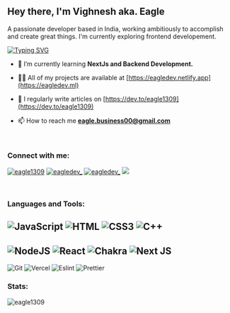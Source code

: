 <h2> Hey there, I'm Vighnesh aka. Eagle</h2>
<p>
A passionate developer based in India, working ambitiously to accomplish and create great things. I'm currently exploring frontend developement.
<p>

[![Typing SVG](https://readme-typing-svg.herokuapp.com?font=VT323&color=%235DD090&size=30&duration=3000&center=true&lines=Reimagine+Creativity+%E2%9C%A8;Welcome+to+GitHub+of+Eagle;Check+out+eagledev.ml)](https://eagledev.ml)

- 🌱 I’m currently learning **NextJs and Backend Development.**

- 👨‍💻 All of my projects are available at [https://eagledev.netlify.app](https://eagledev.ml)

- 📝 I regularly write articles on [https://dev.to/eagle1309](https://dev.to/eagle1309)

- 📫 How to reach me **eagle.business00@gmail.com**

<br />

<h3 align="left">Connect with me:</h3>
<p align="left">
<a href="https://dev.to/eagle1309" target="blank"><img src="https://img.shields.io/badge/dev.to-0A0A0A?style=for-the-badge&logo=dev.to&logoColor=white" alt="eagle1309"/></a>
<a href="https://twitter.com/eagledev_" target="blank"><img src="https://img.shields.io/badge/Twitter-%231DA1F2.svg?style=for-the-badge&logo=Twitter&logoColor=white" alt="eagledev_" /></a>
<a href="https://instagram.com/eagledev_" target="blank"><img src="https://img.shields.io/badge/Instagram-%23E4405F.svg?style=for-the-badge&logo=Instagram&logoColor=white" alt="eagledev_"/></a>
<a href="https://discord.gg/axkn2U9ErP" target="blank"><img src="https://img.shields.io/badge/Discord-%235865F2.svg?style=for-the-badge&logo=discord&logoColor=white"/></a>
</p>

<br />

<h3 align="left">Languages and Tools:</h3>

![JavaScript](https://img.shields.io/badge/-javascript-F7DF1E?&style=for-the-badge&logo=javascript&logoColor=black) ![HTML](https://img.shields.io/badge/HTML5-E34F26?style=for-the-badge&logo=html5&logoColor=white) ![CSS3](https://img.shields.io/badge/css3-%231572B6.svg?style=for-the-badge&logo=css3&logoColor=white) ![C++](https://img.shields.io/badge/c++-%2300599C.svg?style=for-the-badge&logo=c%2B%2B&logoColor=white)
---
![NodeJS](https://img.shields.io/badge/node.js-6DA55F?style=for-the-badge&logo=node.js&logoColor=white) ![React](https://img.shields.io/badge/react-%2320232a.svg?style=for-the-badge&logo=react&logoColor=%2361DAFB) ![Chakra](https://img.shields.io/badge/chakra-%234ED1C5.svg?style=for-the-badge&logo=chakraui&logoColor=white) ![Next JS](https://img.shields.io/badge/Next-black?style=for-the-badge&logo=next.js&logoColor=white)
---
![Git](https://img.shields.io/badge/git-%23F05033.svg?style=for-the-badge&logo=git&logoColor=white) ![Vercel](https://img.shields.io/badge/Vercel-000000?style=for-the-badge&logo=vercel&logoColor=white) ![Eslint](https://img.shields.io/badge/eslint-3A33D1?style=for-the-badge&logo=eslint&logoColor=white) ![Prettier](https://img.shields.io/badge/prettier-1A2C34?style=for-the-badge&logo=prettier&logoColor=F7BA3E)


<h3>Stats:</h3>

<p>&nbsp;<img align="left" src="https://github-readme-stats-git-masterrstaa-rickstaa.vercel.app/api?username=eagle1309&theme=dracula&show_icons=true&locale=en" alt="eagle1309" /></p>


